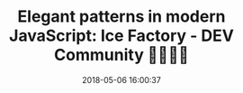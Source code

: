 ---
date: 2018-05-06 16:00:37
link:
  source: pocket
  source_url: https://getpocket.com
  text: 'Elegant patterns in modern JavaScript: Ice Factory - DEV Community 👩‍💻👨‍💻'
  url: https://dev.to/billsourour/elegant-patterns-in-modern-javascript-icefactory-3k5h
slug: elegant-patterns-in-modern-javascript-ice-factory-dev-community
source: pocket
syndicated:
- type: twitter
  url: https://twitter.com/roytang/statuses/993159236212477953/
- type: facebook
  url: https://www.facebook.com/stephen.roy.tang/posts/10156620031843912
title: 'Elegant patterns in modern JavaScript: Ice Factory - DEV Community 👩‍💻👨‍💻'
---